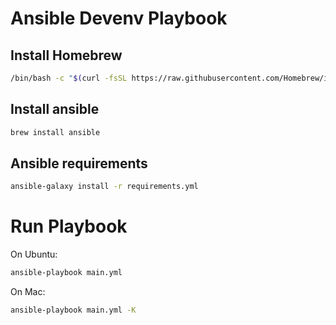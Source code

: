 # Ansible Devenv Playbook

## Install Homebrew
```sh
/bin/bash -c "$(curl -fsSL https://raw.githubusercontent.com/Homebrew/install/HEAD/install.sh)"
```

## Install ansible 
```sh
brew install ansible
```

## Ansible requirements
```sh
ansible-galaxy install -r requirements.yml
```

# Run Playbook
On Ubuntu:

```sh
ansible-playbook main.yml
```

On Mac: 

```sh
ansible-playbook main.yml -K
```
